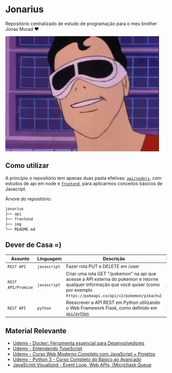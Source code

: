 # Jonarius

Repositório centralizado de estudo de programação para o meu brother Jonas Murad :heart:

![Jonas 1](./img/jonas.jpg)

## Como utilizar

A princípio o repositório tem apenas duas pasta efetivas: [`api/nodejs`](./api/nodejs/), com estudos de api em node e [`frontend`](./frontend/), para aplicarmos conceitos básicos de Javacript.

Árvore do repositório:

```shell
jonarius
├── api
├── frontend
├── img
└── README.md
```

## Dever de Casa =)

Assunto   | Linguagem   | Descrição | Dependências | Concluído |
--------- | ----------- | --------- | ------------ | --------- |
`REST API`     | `javascript`| Fazer rota PUT e DELETE em /user | `nodejs`, `npm` | :white_check_mark:
`REST API/Promise` | `javascript`| Criar uma rota GET "/pokemon" na api que acesse a API externa do pokemon e retorne qualquer informação que você quiser (como por exemplo `https://pokeapi.co/api/v2/pokemon/pikachu`) | [`extension`](https://marketplace.visualstudio.com/items?itemName=techer.open-in-browser) |
`REST API` | `python`| Reescrever a API REST em Python utilizando o Web Framework Flask, como definido em [`api/python`](./api/python/) | `python3`, `pip3`, `pipenv`

## Material Relevante

- [Udemy - Docker: Ferramenta essencial para Desenvolvedores](https://www.udemy.com/share/101Z7m3@c6Sn0MeW7g4RwSAFnIBW5woLE1YS-H6TW6NNjQ1ME7tj-3miSvHDyT7qUTJWCbDP/)
- [Udemy - Entendendo TypeScript](https://www.udemy.com/share/101zx23@yXt0EZKkPHKvJhFpi6V24dp5zhqlrY04t2So21zgVQvtBO3aCG1WoxP9um4tTMoC/)
- [Udemy - Curso Web Moderno Completo com JavaScript + Projetos](https://www.udemy.com/share/101qTY3@jf1wrG7Ppap2kunfE4t8WMbKKimFxtYucdu9A1gpy9xBFvF3xT9xZGKZRqLpoIpz/)
- [Udemy - Python 3 - Curso Completo do Básico ao Avançado](https://www.udemy.com/share/101uPO3@uvn5izKGwHFyQZ9nMI_87yJKR86jwF8MQpTockhesSiF80vuMqwE7_1y-5tXVASe/)
- [JavaScript Visualized - Event Loop, Web APIs, (Micro)task Queue](https://www.youtube.com/watch?v=eiC58R16hb8&t=23s)
